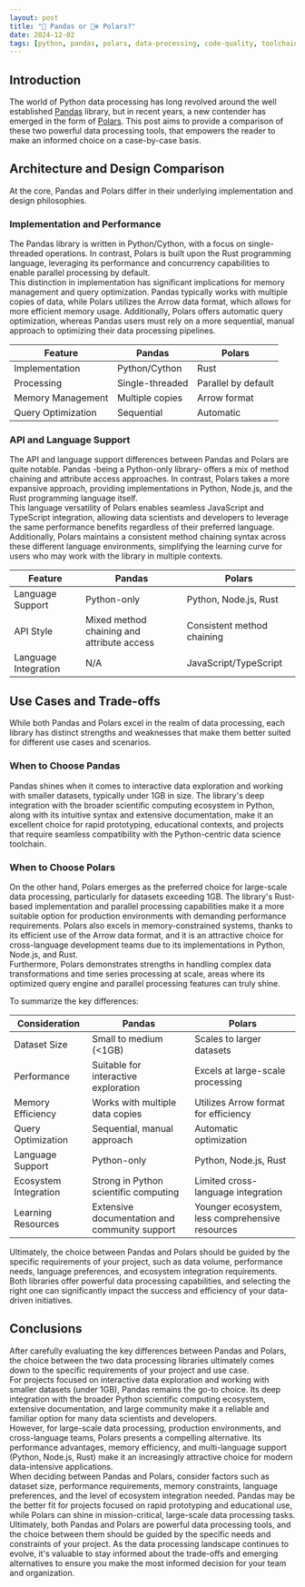 ```yaml
---
layout: post
title: "🐼 Pandas or 🐻‍❄️ Polars?"
date: 2024-12-02
tags: [python, pandas, polars, data-processing, code-quality, toolchain, data-science]
---
```

<!--more-->

## Introduction
The world of Python data processing has long revolved around the well established [Pandas](https://pandas.pydata.org/) library, but in recent years, a new contender has emerged in the form of [Polars](https://pola.rs/). This post aims to provide a comparison of these two powerful data processing tools, that empowers the reader to make an informed choice on a case-by-case basis.  

## Architecture and Design Comparison
At the core, Pandas and Polars differ in their underlying implementation and design philosophies.

### Implementation and Performance
The Pandas library is written in Python/Cython, with a focus on single-threaded operations. In contrast, Polars is built upon the Rust programming language, leveraging its performance and concurrency capabilities to enable parallel processing by default.  
This distinction in implementation has significant implications for memory management and query optimization. Pandas typically works with multiple copies of data, while Polars utilizes the Arrow data format, which allows for more efficient memory usage. Additionally, Polars offers automatic query optimization, whereas Pandas users must rely on a more sequential, manual approach to optimizing their data processing pipelines.

| Feature | Pandas | Polars |
| --- | --- | --- |
| Implementation | Python/Cython | Rust |
| Processing | Single-threaded | Parallel by default |
| Memory Management | Multiple copies | Arrow format |
| Query Optimization | Sequential | Automatic |

### API and Language Support
The API and language support differences between Pandas and Polars are quite notable. Pandas -being a Python-only library- offers a mix of method chaining and attribute access approaches. In contrast, Polars takes a more expansive approach, providing implementations in Python, Node.js, and the Rust programming language itself.  
This language versatility of Polars enables seamless JavaScript and TypeScript integration, allowing data scientists and developers to leverage the same performance benefits regardless of their preferred language. Additionally, Polars maintains a consistent method chaining syntax across these different language environments, simplifying the learning curve for users who may work with the library in multiple contexts.

| Feature | Pandas | Polars |
| --- | --- | --- |
| Language Support | Python-only | Python, Node.js, Rust |
| API Style | Mixed method chaining and attribute access | Consistent method chaining |
| Language Integration | N/A | JavaScript/TypeScript |

## Use Cases and Trade-offs
While both Pandas and Polars excel in the realm of data processing, each library has distinct strengths and weaknesses that make them better suited for different use cases and scenarios.

### When to Choose Pandas
Pandas shines when it comes to interactive data exploration and working with smaller datasets, typically under 1GB in size. The library's deep integration with the broader scientific computing ecosystem in Python, along with its intuitive syntax and extensive documentation, make it an excellent choice for rapid prototyping, educational contexts, and projects that require seamless compatibility with the Python-centric data science toolchain.

### When to Choose Polars
On the other hand, Polars emerges as the preferred choice for large-scale data processing, particularly for datasets exceeding 1GB. The library's Rust-based implementation and parallel processing capabilities make it a more suitable option for production environments with demanding performance requirements. Polars also excels in memory-constrained systems, thanks to its efficient use of the Arrow data format, and it is an attractive choice for cross-language development teams due to its implementations in Python, Node.js, and Rust.  
Furthermore, Polars demonstrates strengths in handling complex data transformations and time series processing at scale, areas where its optimized query engine and parallel processing features can truly shine.

To summarize the key differences:  

| Consideration | Pandas | Polars |
| --- | --- | --- |
| Dataset Size | Small to medium (<1GB) | Scales to larger datasets |
| Performance | Suitable for interactive exploration | Excels at large-scale processing |
| Memory Efficiency | Works with multiple data copies | Utilizes Arrow format for efficiency |
| Query Optimization | Sequential, manual approach | Automatic optimization |
| Language Support | Python-only | Python, Node.js, Rust |
| Ecosystem Integration | Strong in Python scientific computing | Limited cross-language integration |
| Learning Resources | Extensive documentation and community support | Younger ecosystem, less comprehensive resources |

Ultimately, the choice between Pandas and Polars should be guided by the specific requirements of your project, such as data volume, performance needs, language preferences, and ecosystem integration requirements. Both libraries offer powerful data processing capabilities, and selecting the right one can significantly impact the success and efficiency of your data-driven initiatives.

## Conclusions
After carefully evaluating the key differences between Pandas and Polars, the choice between the two data processing libraries ultimately comes down to the specific requirements of your project and use case.  
For projects focused on interactive data exploration and working with smaller datasets (under 1GB), Pandas remains the go-to choice. Its deep integration with the broader Python scientific computing ecosystem, extensive documentation, and large community make it a reliable and familiar option for many data scientists and developers.  
However, for large-scale data processing, production environments, and cross-language teams, Polars presents a compelling alternative. Its performance advantages, memory efficiency, and multi-language support (Python, Node.js, Rust) make it an increasingly attractive choice for modern data-intensive applications.  
When deciding between Pandas and Polars, consider factors such as dataset size, performance requirements, memory constraints, language preferences, and the level of ecosystem integration needed. Pandas may be the better fit for projects focused on rapid prototyping and educational use, while Polars can shine in mission-critical, large-scale data processing tasks.  
Ultimately, both Pandas and Polars are powerful data processing tools, and the choice between them should be guided by the specific needs and constraints of your project. As the data processing landscape continues to evolve, it's valuable to stay informed about the trade-offs and emerging alternatives to ensure you make the most informed decision for your team and organization.

